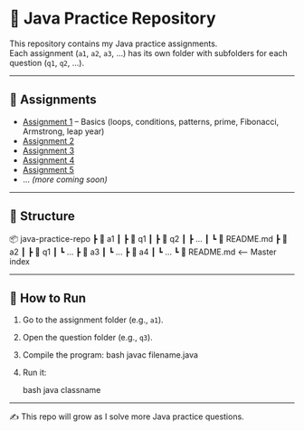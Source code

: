 # 📘 Java Practice Repository

This repository contains my Java practice assignments.  
Each assignment (`a1`, `a2`, `a3`, …) has its own folder with subfolders for each question (`q1`, `q2`, …).

---

## 📑 Assignments
- [Assignment 1](a1/README.md) – Basics (loops, conditions, patterns, prime, Fibonacci, Armstrong, leap year)
- [Assignment 2](a2/README.md)
- [Assignment 3](a3/README.md)
- [Assignment 4](a4/README.md)
- [Assignment 5](a5/README.md)
- ... *(more coming soon)*

---

## 📂 Structure

📦 java-practice-repo
┣ 📂 a1
┃ ┣ 📂 q1
┃ ┣ 📂 q2
┃ ┣ ...
┃ ┗ 📜 README.md
┣ 📂 a2
┃ ┣ 📂 q1
┃ ┗ ...
┣ 📂 a3
┃ ┗ ...
┣ 📂 a4
┃ ┗ ...
┗ 📜 README.md   <-- Master index

---

## 🚀 How to Run
1. Go to the assignment folder (e.g., `a1`).
2. Open the question folder (e.g., `q3`).
3. Compile the program:
   bash
   javac filename.java


4. Run it:

   bash
   java classname
   

---

✍️ This repo will grow as I solve more Java practice questions.

